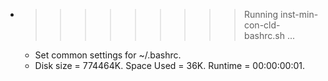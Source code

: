 * >>>>>>>>> Running inst-min-con-cld-bashrc.sh ...
  * Set common settings for ~/.bashrc.
  * Disk size = 774464K. Space Used = 36K. Runtime = 00:00:00:01.
